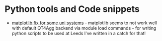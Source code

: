# Python tools and Code snippets

* [matplotlib fix for some uni systems](.Backends.py) - matplotlib seems to not work well with default QT4Agg backend via module load commands - for writing python scripts to be used at Leeds I've written in a catch for that! 
